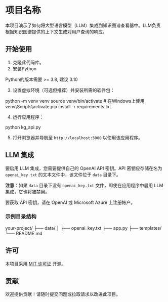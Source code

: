 # 项目名称

本项目演示了如何将大型语言模型（LLM）集成到知识图谱查看器中。LLM负责根据知识图谱提供的上下文生成对用户查询的响应。

## 开始使用

1. 克隆此代码库。
2. 安装Python

Python的版本需要 >= 3.8, 建议 3.10

3. 设置虚拟环境（可选但推荐）并安装所需的软件包：

python -m venv venv
source venv/bin/activate # 在Windows上使用 venv\Scripts\activate
pip install -r requirements.txt


4. 运行应用程序：

python kg_api.py


5. 打开浏览器并导航至 `http://localhost:5000` 以使用该应用程序。

## LLM 集成

要启用 LLM 集成，您需要提供自己的 OpenAI API 密钥。API 密钥应存储在名为 `openai_key.txt` 的文本文件中，该文件位于 `data` 目录下。

**注意**：如果 `data` 目录下没有 `openai_key.txt` 文件，即使在应用程序中启用 LLM 集成，它也将被禁用。

要获取 API 密钥，请在 OpenAI 或 Microsoft Azure 上注册帐户。

### 示例目录结构

your-project/
├── data/
│ ├── openai_key.txt
├── app.py
├── templates/
└── README.md


## 许可

本项目采用 [MIT 许可证](LICENSE) 开源。

## 贡献

欢迎提供贡献！请随时提交问题或拉取请求以改进此项目。